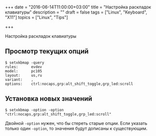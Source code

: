 +++
date = "2016-06-14T11:00:00+03:00"
title = "Настройка раскладок клавиатуры"
description = ""
draft = false
tags = ["Linux", "Keyboard", "X11"]
topics = ["Linux", "Tips"]

+++

Настройка раскладок клавиатуры

<!--more-->

## Просмотр текущих опций

    $ setxkbmap -query
    rules:      evdev
    model:      pc105
    layout:     us,ru
    variant:    ,
    options:    ctrl:nocaps,grp:alt_shift_toggle,grp_led:scroll

## Установка новых значений

    $ setxkbmap -option -option "ctrl:nocaps,grp:alt_shift_toggle,grp_led:scroll"

Двойной `-option` нужен, что бы стереть старые опции.
Если указать только один `-option`, то значения будут дописаны к существующим.


